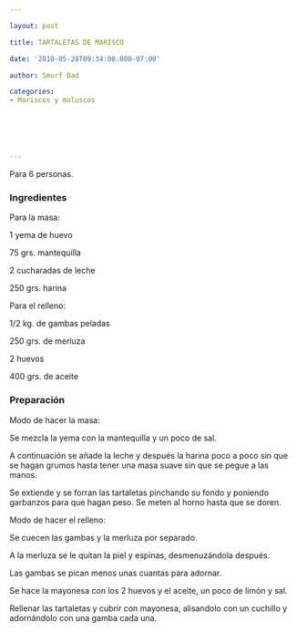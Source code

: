 ```yaml
---

layout: post

title: TARTALETAS DE MARISCO

date: '2010-05-28T09:34:00.000-07:00'

author: Smurf Dad

categories:
- Mariscos y moluscos






---
```


Para 6 personas.

<h3>Ingredientes</h3>

Para la masa:

1 yema de huevo

75 grs. mantequilla

2 cucharadas de leche

250 grs. harina

Para el relleno:

1/2 kg. de gambas peladas

250 grs. de merluza

2 huevos

400 grs. de aceite

<h3>Preparación</h3>

Modo de hacer la masa:

Se mezcla la yema con la mantequilla y un poco de sal.

A continuación se añade la leche y después la harina poco a poco sin que se hagan grumos hasta tener una masa suave sin que se pegue a las manos.

Se extiende y se forran las tartaletas pinchando su fondo y poniendo garbanzos para que hagan peso. Se meten al horno hasta que se doren.

Modo de hacer el relleno:

Se cuecen las gambas y la merluza por separado.

A la merluza se le quitan la piel y espinas, desmenuzándola después.

Las gambas se pican menos unas cuantas para adornar.

Se hace la mayonesa con los 2 huevos y el aceite, un poco de limón y sal.

Rellenar las tartaletas y cubrir con mayonesa, alisandolo con un cuchillo y adornándolo con una gamba cada una.